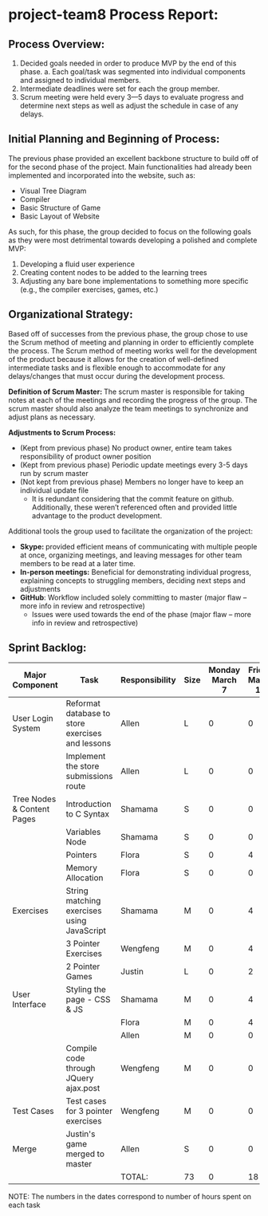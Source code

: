 
project-team8 Process Report:
=============================

Process Overview:
------------------

1. Decided goals needed in order to produce MVP by the end of this phase. 
   a. Each goal/task was segmented into individual components and assigned to individual members. 
2. Intermediate deadlines were set for each the group member. 
3. Scrum meeting were held every 3—5 days to evaluate progress and determine next steps as well as adjust the schedule in case of any delays. 

Initial Planning and Beginning of Process: 
-------------------------------------------

The previous phase provided an excellent backbone structure to build off of for the second phase of the project. Main functionalities had already been implemented and incorporated into the website, such as: 

- Visual Tree Diagram
- Compiler
- Basic Structure of Game
- Basic Layout of Website

As such, for this phase, the group decided to focus on the following goals as they were most detrimental towards developing a polished and complete MVP: 

1. Developing a fluid user experience
2. Creating content nodes to be added to the learning trees 
3. Adjusting any bare bone implementations to something more specific (e.g., the compiler exercises, games, etc.)

Organizational Strategy:
-------------------------

Based off of successes from the previous phase, the group chose to use the Scrum method of meeting and planning in order to efficiently complete the process. The Scrum method of meeting works well for the development of the product because it allows for the creation of well-defined intermediate tasks and is flexible enough to accommodate for any delays/changes that must occur during the development process.  

<b>Definition of Scrum Master: </b> The scrum master is responsible for taking notes at each of the meetings and recording the progress of the group. The scrum master should also analyze the team meetings to synchronize and adjust plans as necessary.

<b>Adjustments to Scrum Process:</b>

- (Kept from previous phase) No product owner, entire team takes responsibility of product owner position
- (Kept from previous phase) Periodic update meetings every 3-5 days run by scrum master
- (Not kept from previous phase) Members no longer have to keep an individual update file
   -  It is redundant considering that the commit feature on github. Additionally, these weren’t referenced often and provided little advantage to the product development. 
  
Additional tools the group used to facilitate the organization of the project: 

- <b>Skype: </b>provided efficient means of communicating with multiple people at once, organizing meetings, and leaving messages for other team members to be read at a later time. 
- <b>In-person meetings:</b> Beneficial for demonstrating individual progress, explaining concepts to struggling members, deciding next steps and adjustments 
- <b>GitHub</b>: Workflow included solely committing to master (major flaw – more info in review and retrospective) 
   - Issues were used towards the end of the phase (major flaw – more info in review and retrospective)

Sprint Backlog:
-----------------

| Major Component            | Task                                             | Responsibility | Size | Monday March 7 | Friday March 11 | Monday March 14 | Wednesday March 16 |
|----------------------------|--------------------------------------------------|----------------|------|----------------|-----------------|-----------------|--------------------|
| User Login System          | Reformat database to store exercises and lessons | Allen          | L    | 0              | 0               | 8               | 8                  |
|                            | Implement the store submissions route            | Allen          | L    | 0              | 0               | 8               | 8                  |
| Tree Nodes & Content Pages | Introduction to C Syntax                         | Shamama        | S    | 0              | 0               | 3               | 0                  |
|                            | Variables Node                                   | Shamama        | S    | 0              | 0               | 0               | 3                  |
|                            | Pointers                                         | Flora          | S    | 0              | 4               | 2               | 0                  |
|                            | Memory Allocation                                | Flora          | S    | 0              | 0               | 0               | 3                  |
| Exercises                  | String matching exercises using JavaScript       | Shamama        | M    | 0              | 4               | 0               | 0                  |
|                            | 3 Pointer Exercises                              | Wengfeng       | M    | 0              | 4               | 0               | 0                  |
|                            | 2 Pointer Games                                  | Justin         | L    | 0              | 2               | 8               | 8                  |
| User Interface             | Styling the page - CSS & JS                      | Shamama        | M    | 0              | 4               | 0               | 0                  |
|                            |                                                  | Flora          | M    | 0              | 4               | 0               | 0                  |
|                            |                                                  | Allen          | M    | 0              | 0               | 0               | 2                  |
|                            | Compile code through JQuery ajax.post            | Wengfeng       | M    | 0              | 0               | 4               | 0                  |
| Test Cases                 | Test cases for 3 pointer exercises               | Wengfeng       | M    | 0              | 0               | 4               | 4                  |
| Merge                      | Justin's game merged to master                   | Allen          | S    | 0              | 0               | 0               | 1                  |
|                            |                                                  | TOTAL:         | 73   | 0              | 18              | 40              | 42                 |

NOTE: The numbers in the dates correspond to number of hours spent on each task
 


